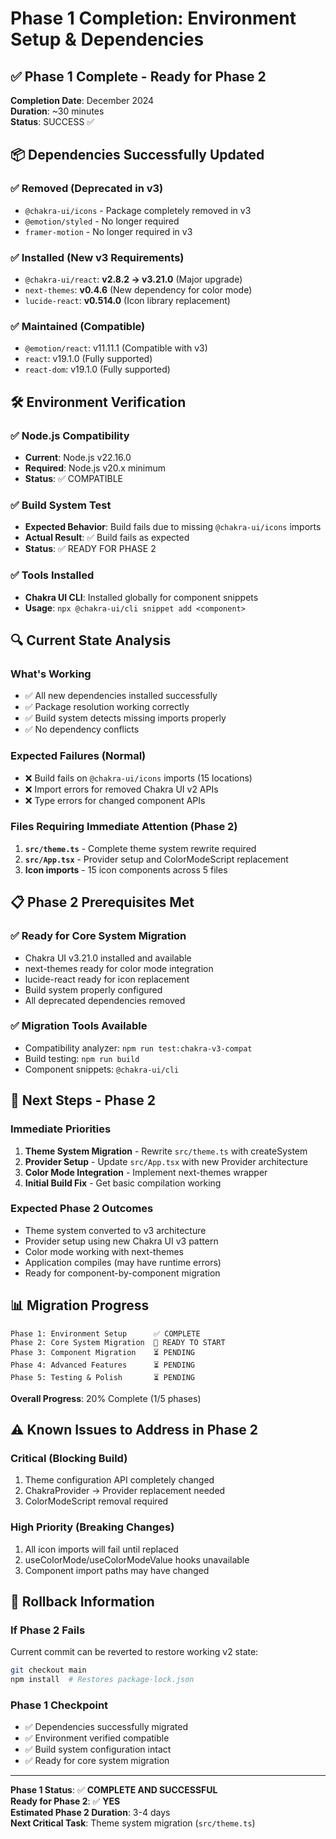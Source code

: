 # Phase 1 Completion: Environment Setup & Dependencies

## ✅ Phase 1 Complete - Ready for Phase 2

**Completion Date**: December 2024  
**Duration**: ~30 minutes  
**Status**: SUCCESS ✅

## 📦 Dependencies Successfully Updated

### ✅ **Removed (Deprecated in v3)**
- `@chakra-ui/icons` - Package completely removed in v3
- `@emotion/styled` - No longer required
- `framer-motion` - No longer required in v3

### ✅ **Installed (New v3 Requirements)**
- `@chakra-ui/react`: **v2.8.2 → v3.21.0** (Major upgrade)
- `next-themes`: **v0.4.6** (New dependency for color mode)
- `lucide-react`: **v0.514.0** (Icon library replacement)

### ✅ **Maintained (Compatible)**
- `@emotion/react`: v11.11.1 (Compatible with v3)
- `react`: v19.1.0 (Fully supported)
- `react-dom`: v19.1.0 (Fully supported)

## 🛠️ **Environment Verification**

### ✅ **Node.js Compatibility**
- **Current**: Node.js v22.16.0
- **Required**: Node.js v20.x minimum
- **Status**: ✅ COMPATIBLE

### ✅ **Build System Test**
- **Expected Behavior**: Build fails due to missing `@chakra-ui/icons` imports
- **Actual Result**: ✅ Build fails as expected
- **Status**: ✅ READY FOR PHASE 2

### ✅ **Tools Installed**
- **Chakra UI CLI**: Installed globally for component snippets
- **Usage**: `npx @chakra-ui/cli snippet add <component>`

## 🔍 **Current State Analysis**

### **What's Working**
- ✅ All new dependencies installed successfully
- ✅ Package resolution working correctly
- ✅ Build system detects missing imports properly
- ✅ No dependency conflicts

### **Expected Failures (Normal)**
- ❌ Build fails on `@chakra-ui/icons` imports (15 locations)
- ❌ Import errors for removed Chakra UI v2 APIs
- ❌ Type errors for changed component APIs

### **Files Requiring Immediate Attention (Phase 2)**
1. **`src/theme.ts`** - Complete theme system rewrite required
2. **`src/App.tsx`** - Provider setup and ColorModeScript replacement
3. **Icon imports** - 15 icon components across 5 files

## 📋 **Phase 2 Prerequisites Met**

### ✅ **Ready for Core System Migration**
- Chakra UI v3.21.0 installed and available
- next-themes ready for color mode integration
- lucide-react ready for icon replacement
- Build system properly configured
- All deprecated dependencies removed

### ✅ **Migration Tools Available**
- Compatibility analyzer: `npm run test:chakra-v3-compat`
- Build testing: `npm run build`
- Component snippets: `@chakra-ui/cli`

## 🎯 **Next Steps - Phase 2**

### **Immediate Priorities**
1. **Theme System Migration** - Rewrite `src/theme.ts` with createSystem
2. **Provider Setup** - Update `src/App.tsx` with new Provider architecture
3. **Color Mode Integration** - Implement next-themes wrapper
4. **Initial Build Fix** - Get basic compilation working

### **Expected Phase 2 Outcomes**
- Theme system converted to v3 architecture
- Provider setup using new Chakra UI v3 pattern
- Color mode working with next-themes
- Application compiles (may have runtime errors)
- Ready for component-by-component migration

## 📊 **Migration Progress**

```
Phase 1: Environment Setup      ✅ COMPLETE
Phase 2: Core System Migration  🔄 READY TO START
Phase 3: Component Migration    ⏳ PENDING
Phase 4: Advanced Features      ⏳ PENDING
Phase 5: Testing & Polish       ⏳ PENDING
```

**Overall Progress**: 20% Complete (1/5 phases)

## ⚠️ **Known Issues to Address in Phase 2**

### **Critical (Blocking Build)**
1. Theme configuration API completely changed
2. ChakraProvider → Provider replacement needed
3. ColorModeScript removal required

### **High Priority (Breaking Changes)**
1. All icon imports will fail until replaced
2. useColorMode/useColorModeValue hooks unavailable
3. Component import paths may have changed

## 🔄 **Rollback Information**

### **If Phase 2 Fails**
Current commit can be reverted to restore working v2 state:
```bash
git checkout main
npm install  # Restores package-lock.json
```

### **Phase 1 Checkpoint**
- ✅ Dependencies successfully migrated
- ✅ Environment verified compatible
- ✅ Build system configuration intact
- ✅ Ready for core system migration

---

**Phase 1 Status**: ✅ **COMPLETE AND SUCCESSFUL**  
**Ready for Phase 2**: ✅ **YES**  
**Estimated Phase 2 Duration**: 3-4 days  
**Next Critical Task**: Theme system migration (`src/theme.ts`)